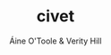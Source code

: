 ---
title: 'civet'
author: Áine O'Toole & Verity Hill
group: software
permalink: /civet/
logo: civet_logo.svg
description: cluster investigation and virus epidemiology tool
github: https://github.com/artic-network/civet
---